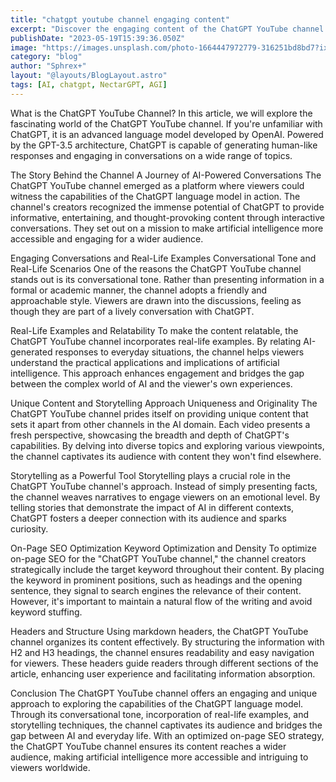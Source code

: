 ```yaml
---
title: "chatgpt youtube channel engaging content"
excerpt: "Discover the engaging content of the ChatGPT YouTube channel as it brings artificial intelligence to life through interactive conversations, real-life examples, and a friendly tone. Explore how ChatGPT captivates its audience with unique content and a storytelling approach, making AI more accessible and intriguing"
publishDate: "2023-05-19T15:39:36.050Z"
image: "https://images.unsplash.com/photo-1664447972779-316251bd8bd7?ixlib=rb-4.0.3&ixid=M3wxMjA3fDB8MHxwaG90by1wYWdlfHx8fGVufDB8fHx8fA%3D%3D&auto=format&fit=crop&w=1032&q=80"
category: "blog"
author: "Sphrex+"
layout: "@layouts/BlogLayout.astro"
tags: [AI, chatgpt, NectarGPT, AGI]
---
```


What is the ChatGPT YouTube Channel?
In this article, we will explore the fascinating world of the ChatGPT YouTube channel. If you're unfamiliar with ChatGPT, it is an advanced language model developed by OpenAI. Powered by the GPT-3.5 architecture, ChatGPT is capable of generating human-like responses and engaging in conversations on a wide range of topics.

The Story Behind the Channel
A Journey of AI-Powered Conversations
The ChatGPT YouTube channel emerged as a platform where viewers could witness the capabilities of the ChatGPT language model in action. The channel's creators recognized the immense potential of ChatGPT to provide informative, entertaining, and thought-provoking content through interactive conversations. They set out on a mission to make artificial intelligence more accessible and engaging for a wider audience.

Engaging Conversations and Real-Life Examples
Conversational Tone and Real-Life Scenarios
One of the reasons the ChatGPT YouTube channel stands out is its conversational tone. Rather than presenting information in a formal or academic manner, the channel adopts a friendly and approachable style. Viewers are drawn into the discussions, feeling as though they are part of a lively conversation with ChatGPT.

Real-Life Examples and Relatability
To make the content relatable, the ChatGPT YouTube channel incorporates real-life examples. By relating AI-generated responses to everyday situations, the channel helps viewers understand the practical applications and implications of artificial intelligence. This approach enhances engagement and bridges the gap between the complex world of AI and the viewer's own experiences.

Unique Content and Storytelling Approach
Uniqueness and Originality
The ChatGPT YouTube channel prides itself on providing unique content that sets it apart from other channels in the AI domain. Each video presents a fresh perspective, showcasing the breadth and depth of ChatGPT's capabilities. By delving into diverse topics and exploring various viewpoints, the channel captivates its audience with content they won't find elsewhere.

Storytelling as a Powerful Tool
Storytelling plays a crucial role in the ChatGPT YouTube channel's approach. Instead of simply presenting facts, the channel weaves narratives to engage viewers on an emotional level. By telling stories that demonstrate the impact of AI in different contexts, ChatGPT fosters a deeper connection with its audience and sparks curiosity.

On-Page SEO Optimization
Keyword Optimization and Density
To optimize on-page SEO for the "ChatGPT YouTube channel," the channel creators strategically include the target keyword throughout their content. By placing the keyword in prominent positions, such as headings and the opening sentence, they signal to search engines the relevance of their content. However, it's important to maintain a natural flow of the writing and avoid keyword stuffing.

Headers and Structure
Using markdown headers, the ChatGPT YouTube channel organizes its content effectively. By structuring the information with H2 and H3 headings, the channel ensures readability and easy navigation for viewers. These headers guide readers through different sections of the article, enhancing user experience and facilitating information absorption.

Conclusion
The ChatGPT YouTube channel offers an engaging and unique approach to exploring the capabilities of the ChatGPT language model. Through its conversational tone, incorporation of real-life examples, and storytelling techniques, the channel captivates its audience and bridges the gap between AI and everyday life. With an optimized on-page SEO strategy, the ChatGPT YouTube channel ensures its content reaches a wider audience, making artificial intelligence more accessible and intriguing to viewers worldwide.